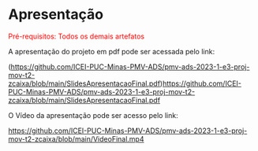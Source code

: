 # Apresentação

<span style="color:red">Pré-requisitos: Todos os demais artefatos</span>

A apresentação do projeto em pdf pode ser acessada pelo link:

(https://github.com/ICEI-PUC-Minas-PMV-ADS/pmv-ads-2023-1-e3-proj-mov-t2-zcaixa/blob/main/SlidesApresentacaoFinal.pdf)https://github.com/ICEI-PUC-Minas-PMV-ADS/pmv-ads-2023-1-e3-proj-mov-t2-zcaixa/blob/main/SlidesApresentacaoFinal.pdf

O Vídeo da apresentação pode ser acesso pelo link:

https://github.com/ICEI-PUC-Minas-PMV-ADS/pmv-ads-2023-1-e3-proj-mov-t2-zcaixa/blob/main/VideoFinal.mp4
